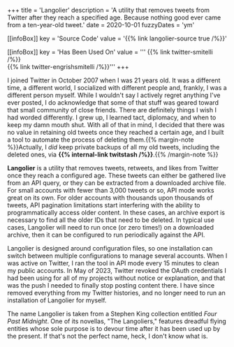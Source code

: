 +++
title = 'Langolier'
description = 'A utility that removes tweets from Twitter after they reach a specified age. Because nothing good ever came from a ten-year-old tweet.'
date = 2020-10-01
fuzzyDates = 'ym'

[[infoBox]]
key = 'Source Code'
value = '{{% link langolier-source true /%}}'

[[infoBox]]
key = 'Has Been Used On'
value = '''
{{% link twitter-smitelli /%}}\
{{% link twitter-engrishsmitelli /%}}'''
+++

I joined Twitter in October 2007 when I was 21 years old. It was a different time, a different world, I socialized with different people and, frankly, I was a different person myself. While I wouldn't say I actively regret anything I've ever posted, I do acknowledge that some of that stuff was geared toward that small community of close friends. There are definitely things I wish I had worded differently. I grew up, I learned tact, diplomacy, and when to keep my damn mouth shut. With all of that in mind, I decided that there was no value in retaining old tweets once they reached a certain age, and I built a tool to automate the process of deleting them.{{% margin-note %}}Actually, I _did_ keep private backups of all my old tweets, including the deleted ones, via **{{% internal-link twitstash /%}}**.{{% /margin-note %}}

**Langolier** is a utility that removes tweets, retweets, and likes from Twitter once they reach a configured age. These tweets can either be gathered live from an API query, or they can be extracted from a downloaded archive file. For small accounts with fewer than 3,000 tweets or so, API mode works great on its own. For older accounts with thousands upon thousands of tweets, API pagination limitations start interfering with the ability to programmatically access older content. In these cases, an archive export is necessary to find all the older IDs that need to be deleted. In typical use cases, Langolier will need to run once (or zero times!) on a downloaded archive, then it can be configured to run periodically against the API.

Langolier is designed around configuration files, so one installation can switch between multiple configurations to manage several accounts. When I was active on Twitter, I ran the tool in API mode every 15 minutes to clean my public accounts. In May of 2023, Twitter revoked the OAuth credentials I had been using for all of my projects without notice or explanation, and that was the push I needed to finally stop posting content there. I have since removed everything from my Twitter histories, and no longer need to run an installation of Langolier for myself.

The name Langolier is taken from a Stephen King collection entitled _Four Past Midnight_. One of its novellas, "The Langoliers," features dreadful flying entities whose sole purpose is to devour time after it has been used up by the present. If that's not the perfect name, heck, I don't know what is.
